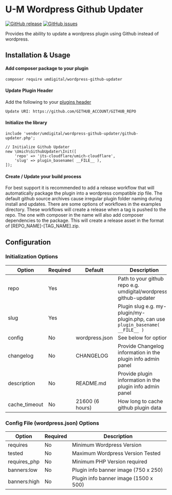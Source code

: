 # U-M Wordpress Github Updater
[![GitHub release](https://img.shields.io/github/release/umdigital/wordpress-github-updater.svg)](https://github.com/umdigital/wordpress-github-updater/releases/latest)
[![GitHub issues](https://img.shields.io/github/issues/umdigital/wordpress-github-updater.svg)](https://github.com/umdigital/wordpress-github-updater/issues)

Provides the ability to update a wordpress plugin using Github instead of wordpress.

## Installation & Usage
#### Add composer package to your plugin
```
composer require umdigital/wordpress-github-updater
```

#### Update Plugin Header
Add the following to your [plugins header](https://developer.wordpress.org/plugins/plugin-basics/header-requirements/)
```
Update URI: https://github.com/GITHUB_ACCOUNT/GITHUB_REPO
```

#### Initialize the library
```
include 'vendor/umdigital/wordpress-github-updater/github-updater.php';

// Initialize Github Updater
new \Umich\GithubUpdater\Init([
    'repo' => 'its-cloudflare/umich-cloudflare',
    'slug' => plugin_basename( __FILE__ ),
]);
```

#### Create / Update your build process
For best support it is recommended to add a release workflow that will automatically package the plugin into a wordpress compatible zip file.  The default github source archives cause irregular plugin folder naming during install and updates.  There are some options of workflows in the examples directory. These workflows will create a release when a tag is pushed to the repo.  The one with composer in the name will also add composer dependencies to the package. This will create a release asset in the format of [REPO_NAME]-[TAG_NAME].zip.

## Configuration
### Initialization Options
| Option        | Required | Default         | Description                           |
| ------------- | ---------| --------------- | ------------------------------------- |
| repo          | Yes      |                 | Path to your github repo e.g. umdigital/wordpress-github-updater |
| slug          | Yes      |                 | Plugin slug e.g. my-plugin/my-plugin.php, can use `plugin_basename( __FILE__ )`|
| config        | No       | wordpress.json  | See below for options                 |
| changelog     | No       | CHANGELOG       | Provide Changelog information in the plugin info admin panel |
| description   | No       | README.md       | Provide plugin information in the plugin info admin panel |
| cache_timeout | No       | 21600 (6 hours) | How long to cache github plugin data |


### Config File (wordpress.json) Options
| Option       | Required | Description                           |
| ------------ | -------- | ------------------------------------- |
| requires     | No       | Minimum Wordpress Version             |
| tested       | No       | Maximum Wordpress Version Tested      |
| requires_php | No       | Minimum PHP Version required          |
| banners:low  | No       | Plugin info banner image (750 x 250)  |
| banners:high | No       | Plugin info banner image (1500 x 500) |
